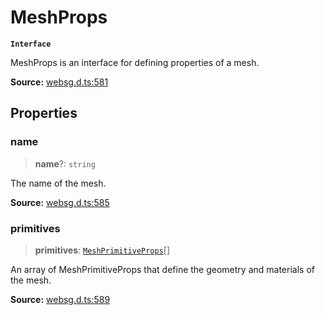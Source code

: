 # MeshProps

**`Interface`**

MeshProps is an interface for defining properties of a mesh.

**Source:** [websg.d.ts:581](https://github.com/thirdroom/thirdroom/blob/4c397b03/packages/websg-types/types/websg.d.ts#L581)

## Properties

### name

> **name**?: `string`

The name of the mesh.

**Source:** [websg.d.ts:585](https://github.com/thirdroom/thirdroom/blob/4c397b03/packages/websg-types/types/websg.d.ts#L585)

### primitives

> **primitives**: [`MeshPrimitiveProps`](interface.MeshPrimitiveProps.md)[]

An array of MeshPrimitiveProps that define the geometry and materials of the mesh.

**Source:** [websg.d.ts:589](https://github.com/thirdroom/thirdroom/blob/4c397b03/packages/websg-types/types/websg.d.ts#L589)

